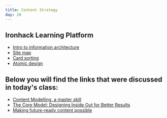 ```yaml
---
title: Content Strategy
day: 20
---
```


Ironhack Learning Platform
----------

- [Intro to information architecture](http://learn.ironhack.com/#/learning_unit/3353)
- [Site map](http://learn.ironhack.com/#/learning_unit/2698)
- [Card sorting](http://learn.ironhack.com/#/learning_unit/1949)
- [Atomic design](http://learn.ironhack.com/#/learning_unit/3416)

Below you will find the links that were discussed in today's class:
----------

- [Content Modelling, a master skill](https://alistapart.com/article/content-modelling-a-master-skill)
- [The Core Model: Designing Inside Out for Better Results](https://alistapart.com/article/the-core-model-designing-inside-out-for-better-results)
- [Making future-ready content possible](https://rosenfeldmedia.com/content-everywhere/content-modeling/)

